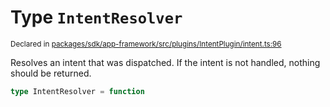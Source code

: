 # Type `IntentResolver`
<sub>Declared in [packages/sdk/app-framework/src/plugins/IntentPlugin/intent.ts:96](https://github.com/dxos/dxos/blob/8ed3715dc/packages/sdk/app-framework/src/plugins/IntentPlugin/intent.ts#L96)</sub>


Resolves an intent that was dispatched.
If the intent is not handled, nothing should be returned.

```ts
type IntentResolver = function
```
